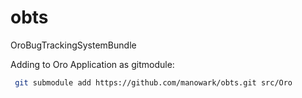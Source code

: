 # obts
OroBugTrackingSystemBundle

Adding to Oro Application as gitmodule:

```bash
 git submodule add https://github.com/manowark/obts.git src/Oro
```
